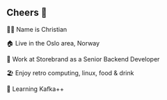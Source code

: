 

## Cheers 👋

🧔‍♂️ Name is Christian

🏠 Live in the Oslo area, Norway

🧰 Work at Storebrand as a Senior Backend Developer

🏖️ Enjoy retro computing, linux, food & drink

🌱 Learning Kafka++
